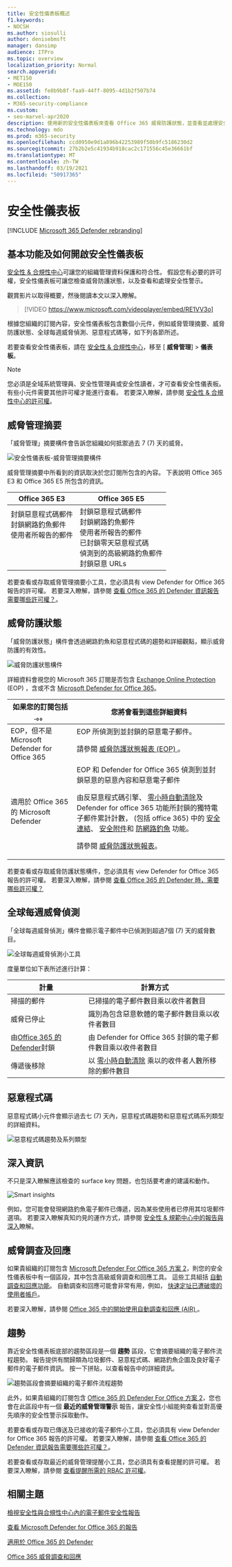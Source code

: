 ```yaml
---
title: 安全性儀表板概述
f1.keywords:
- NOCSH
ms.author: siosulli
author: denisebmsft
manager: dansimp
audience: ITPro
ms.topic: overview
localization_priority: Normal
search.appverid:
- MET150
- MOE150
ms.assetid: fe0b9b8f-faa9-44ff-8095-4d1b2f507b74
ms.collection:
- M365-security-compliance
ms.custom:
- seo-marvel-apr2020
description: 使用新的安全性儀表板來查看 Office 365 威脅防護狀態，並查看並處理安全性警示。
ms.technology: mdo
ms.prod: m365-security
ms.openlocfilehash: ccd0950e9d1a896b42253989f50b9fc5186230d2
ms.sourcegitcommit: 27b2b2e5c41934b918cac2c171556c45e36661bf
ms.translationtype: MT
ms.contentlocale: zh-TW
ms.lasthandoff: 03/19/2021
ms.locfileid: "50917365"
---
```

# <a name="security-dashboard"></a>安全性儀表板

[!INCLUDE [Microsoft 365 Defender rebranding](../includes/microsoft-defender-for-office.md)]


## <a name="basic-functions-and-how-to-open-security-dashboard"></a>基本功能及如何開啟安全性儀表板

[安全性 & 合規性中心](../../compliance/microsoft-365-compliance-center.md)可讓您的組織管理資料保護和符合性。 假設您有必要的許可權，安全性儀表板可讓您檢查威脅防護狀態，以及查看和處理安全性警示。

觀賞影片以取得概要，然後閱讀本文以深入瞭解。

> [!VIDEO https://www.microsoft.com/videoplayer/embed/RE1VV3o]

根據您組織的訂閱內容，安全性儀表板包含數個小元件，例如威脅管理摘要、威脅防護狀態、全球每週威脅偵測、惡意程式碼等，如下列各節所述。

若要查看安全性儀表板，請在 [安全性 & 合規性中心](../../compliance/microsoft-365-compliance-center.md)，移至 [ **威脅管理**] \> **儀表板**。

> [!NOTE]
> 您必須是全域系統管理員、安全性管理員或安全性讀者，才可查看安全性儀表板。 有些小元件需要其他許可權才能進行查看。 若要深入瞭解，請參閱 [安全性 & 合規性中心的許可權](permissions-in-the-security-and-compliance-center.md)。

## <a name="threat-management-summary"></a>威脅管理摘要

「威脅管理」摘要構件會告訴您組織如何抵禦過去 7 (7) 天的威脅。

![安全性儀表板-威脅管理摘要構件](../../media/SecDash-ThreatMgmtSummary.png)

威脅管理摘要中所看到的資訊取決於您訂閱所包含的內容。 下表說明 Office 365 E3 和 Office 365 E5 所包含的資訊。

|Office 365 E3|Office 365 E5|
|---|---|
|封鎖惡意程式碼郵件<br>封鎖網路釣魚郵件<br>使用者所報告的郵件<br><br><br><br>|封鎖惡意程式碼郵件<br>封鎖網路釣魚郵件<br>使用者所報告的郵件<br>已封鎖零天惡意程式碼<br>偵測到的高級網路釣魚郵件<br>封鎖惡意 URLs|

若要查看或存取威脅管理摘要小工具，您必須具有 view Defender for Office 365 報告的許可權。 若要深入瞭解，請參閱 [查看 Office 365 的 Defender 資訊報告需要哪些許可權？](view-reports-for-atp.md#what-permissions-are-needed-to-view-the-defender-for-office-365-reports)。

## <a name="threat-protection-status"></a>威脅防護狀態

「威脅防護狀態」構件會透過網路釣魚和惡意程式碼的趨勢和詳細觀點，顯示威脅防護的有效性。

![威脅防護狀態構件](../../media/tpswidget.png)

詳細資料會視您的 Microsoft 365 訂閱是否包含 [Exchange Online Protection](exchange-online-protection-overview.md) (EOP) ，含或不含 [Microsoft Defender for Office 365](office-365-atp.md)。

|如果您的訂閱包括 .。。|您將會看到這些詳細資料|
|---|---|
|EOP，但不是 Microsoft Defender for Office 365|EOP 所偵測到並封鎖的惡意電子郵件。<p> 請參閱 [威脅防護狀態報表 (EOP) ](view-email-security-reports.md#threat-protection-status-report)。|
|適用於 Office 365 的 Microsoft Defender|EOP 和 Defender for Office 365 偵測到並封鎖惡意的惡意內容和惡意電子郵件 <p> 由反惡意程式碼引擎、 [零小時自動清除](zero-hour-auto-purge.md)及 Defender for office 365 功能所封鎖的獨特電子郵件累計計數， (包括 office 365) 中的 [安全連結](atp-safe-links.md)、 [安全附件](atp-safe-attachments.md)和 [防網路釣魚](set-up-anti-phishing-policies.md#exclusive-settings-in-anti-phishing-policies-in-microsoft-defender-for-office-365) 功能。 <p> 請參閱 [威脅防護狀態報表](view-reports-for-atp.md#threat-protection-status-report)。|

若要查看或存取威脅防護狀態構件，您必須具有 view Defender for Office 365 報告的許可權。 若要深入瞭解，請參閱 [查看 Office 365 的 Defender 時，需要哪些許可權？](view-reports-for-atp.md#what-permissions-are-needed-to-view-the-defender-for-office-365-reports)

## <a name="global-weekly-threat-detections"></a>全球每週威脅偵測

「全球每週威脅偵測」構件會顯示電子郵件中已偵測到超過7個 (7) 天的威脅數目。

![全球每週威脅偵測小工具](../../media/globalweeklythreatdetections.png)

度量單位如下表所述進行計算：

|計量|計算方式|
|---|---|
|掃描的郵件|已掃描的電子郵件數目乘以收件者數目|
|威脅已停止|識別為包含惡意軟體的電子郵件數目乘以收件者數目|
|由[Office 365 的 Defender](office-365-atp.md)封鎖|由 Defender for Office 365 封鎖的電子郵件數目乘以收件者數目|
|傳遞後移除|以 [零小時自動清除](zero-hour-auto-purge.md) 乘以的收件者人數所移除的郵件數目|

## <a name="malware"></a>惡意程式碼

惡意程式碼小元件會顯示過去七 (7) 天內，惡意程式碼趨勢和惡意程式碼系列類型的詳細資料。

![惡意程式碼趨勢及系列類型](../../media/malwarewidgetatpe5.png)

## <a name="insights"></a>深入資訊

不只是深入瞭解應該檢查的 surface key 問題，也包括要考慮的建議和動作。

![Smart insights](../../media/smartinsights.png)

例如，您可能會發現網路釣魚電子郵件已傳遞，因為某些使用者已停用其垃圾郵件選項。 若要深入瞭解真知灼見的運作方式，請參閱 [安全性 & 規範中心中的報告與深入](reports-and-insights-in-security-and-compliance.md)瞭解。

## <a name="threat-investigation-and-response"></a>威脅調查及回應

如果貴組織的訂閱包含  [Microsoft Defender For Office 365 方案 2](office-365-ti.md)，則您的安全性儀表板中有一個區段，其中包含高級威脅調查和回應工具。 這些工具組括 [自動調查和回應功能](automated-investigation-response-office.md)。 自動調查和回應可能會非常有用，例如， [快速定址已遭破壞的使用者帳戶](address-compromised-users-quickly.md)。

若要深入瞭解，請參閱 [Office 365 中的開始使用自動調查和回應 (AIR) ](office-365-air.md)。

## <a name="trends"></a>趨勢

靠近安全性儀表板底部的趨勢區段是一個 **趨勢** 區段，它會摘要組織的電子郵件流程趨勢。 報告提供有關歸類為垃圾郵件、惡意程式碼、網路釣魚企圖及良好電子郵件的電子郵件資訊。 按一下拼貼，以查看報告中的詳細資訊。

![趨勢區段會摘要組織的電子郵件流程趨勢](../../media/trends.png)

此外，如果貴組織的訂閱包含 [Office 365 的 Defender For Office 方案 2](office-365-ti.md)，您也會在此區段中有一個 **最近的威脅管理警示** 報告，讓安全性小組能夠查看並對高優先順序的安全性警示採取動作。

若要查看或存取已傳送及已接收的電子郵件小工具，您必須具有 view Defender for Office 365 報告的許可權。 若要深入瞭解，請參閱 [查看 Office 365 的 Defender 資訊報告需要哪些許可權？](view-reports-for-atp.md#what-permissions-are-needed-to-view-the-defender-for-office-365-reports)。

若要查看或存取最近的威脅管理提醒小工具，您必須具有查看提醒的許可權。 若要深入瞭解，請參閱 [查看提醒所需的 RBAC 許可權](../../compliance/alert-policies.md#rbac-permissions-required-to-view-alerts)。

## <a name="related-topics"></a>相關主題

[檢視安全性與合規性中心內的電子郵件安全性報告](view-email-security-reports.md)

[查看 Microsoft Defender for Office 365 的報告](view-reports-for-atp.md)

[適用於 Office 365 的 Defender](office-365-atp.md)

[Office 365 威脅調查和回應](office-365-ti.md)